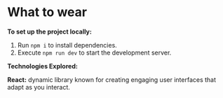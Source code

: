 # What to wear

**To set up the project locally:**

1. Run `npm i` to install dependencies.
2. Execute `npm run dev` to start the development server.

**Technologies Explored:**

**React:** dynamic library known for creating engaging user interfaces that adapt as you interact.
